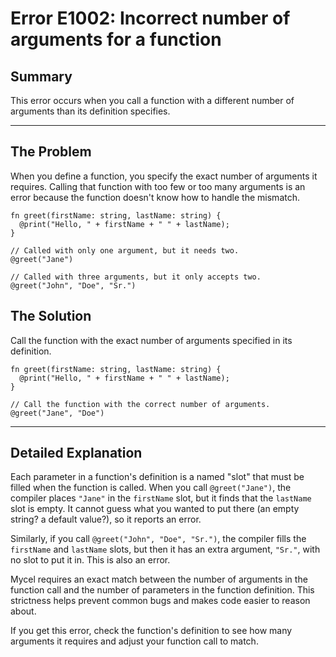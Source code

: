 # Error E1002: Incorrect number of arguments for a function

## Summary

This error occurs when you call a function with a different number of arguments than its definition specifies.

---

## The Problem

When you define a function, you specify the exact number of arguments it requires. Calling that function with too few or too many arguments is an error because the function doesn't know how to handle the mismatch.

```mycel
fn greet(firstName: string, lastName: string) {
  @print("Hello, " + firstName + " " + lastName);
}

// Called with only one argument, but it needs two.
@greet("Jane")

// Called with three arguments, but it only accepts two.
@greet("John", "Doe", "Sr.")
```

## The Solution

Call the function with the exact number of arguments specified in its definition.

```mycel
fn greet(firstName: string, lastName: string) {
  @print("Hello, " + firstName + " " + lastName);
}

// Call the function with the correct number of arguments.
@greet("Jane", "Doe")
```

---

## Detailed Explanation

Each parameter in a function's definition is a named "slot" that must be filled when the function is called. When you call `@greet("Jane")`, the compiler places `"Jane"` in the `firstName` slot, but it finds that the `lastName` slot is empty. It cannot guess what you wanted to put there (an empty string? a default value?), so it reports an error.

Similarly, if you call `@greet("John", "Doe", "Sr.")`, the compiler fills the `firstName` and `lastName` slots, but then it has an extra argument, `"Sr."`, with no slot to put it in. This is also an error.

Mycel requires an exact match between the number of arguments in the function call and the number of parameters in the function definition. This strictness helps prevent common bugs and makes code easier to reason about.

If you get this error, check the function's definition to see how many arguments it requires and adjust your function call to match.
